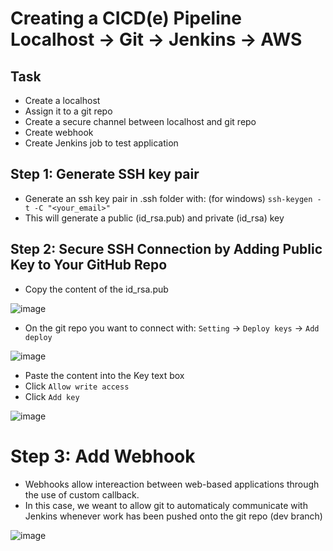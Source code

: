 # Creating a CICD(e) Pipeline Localhost -> Git -> Jenkins -> AWS

## Task 
- Create a localhost
- Assign it to a git repo
- Create a secure channel between localhost and git repo
- Create webhook
- Create Jenkins job to test application


## Step 1: Generate SSH key pair

- Generate an ssh key pair in .ssh folder with: (for windows) `ssh-keygen -t -C "<your_email>"`
- This will generate a public (id_rsa.pub) and private (id_rsa) key 

## Step 2: Secure SSH Connection by Adding Public Key to Your GitHub Repo

- Copy the content of the id_rsa.pub 

![image](https://user-images.githubusercontent.com/14828358/145586456-566c3c63-b8dd-496a-a55d-be720b06d056.png)


- On the git repo you want to connect with: `Setting` -> `Deploy keys` -> `Add deploy`

![image](https://user-images.githubusercontent.com/14828358/145585263-470520cc-d714-4420-9351-505078528c8a.png)

- Paste the content into the Key text box
- Click `Allow write access`
- Click `Add key`

![image](https://user-images.githubusercontent.com/14828358/145586821-bdd9ad4a-94fe-4fa8-8990-8c1f5aa621fe.png)

# Step 3: Add Webhook

- Webhooks allow intereaction between web-based applications through the use of custom callback. 
- In this case, we weant to allow git to automaticaly communicate with Jenkins whenever work has been pushed onto the git repo (dev branch)


![image](https://user-images.githubusercontent.com/14828358/145588542-fa4aff4b-781a-45a3-88e3-b580177bbc6b.png)




























